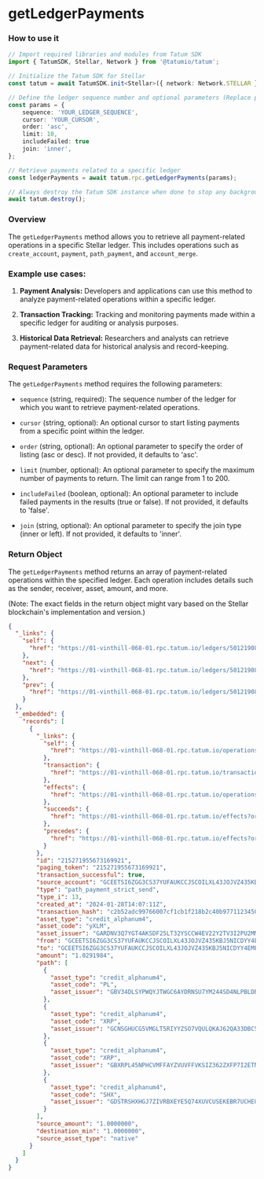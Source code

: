# getLedgerPayments

### How to use it

```typescript
// Import required libraries and modules from Tatum SDK
import { TatumSDK, Stellar, Network } from '@tatumio/tatum';

// Initialize the Tatum SDK for Stellar
const tatum = await TatumSDK.init<Stellar>({ network: Network.STELLAR });

// Define the ledger sequence number and optional parameters (Replace placeholders with actual values)
const params = {
    sequence: 'YOUR_LEDGER_SEQUENCE',
    cursor: 'YOUR_CURSOR',
    order: 'asc',
    limit: 10,
    includeFailed: true
    join: 'inner',
};

// Retrieve payments related to a specific ledger
const ledgerPayments = await tatum.rpc.getLedgerPayments(params);

// Always destroy the Tatum SDK instance when done to stop any background processes
await tatum.destroy();
```

### Overview

The `getLedgerPayments` method allows you to retrieve all payment-related operations in a specific Stellar ledger. This includes operations such as `create_account`, `payment`, `path_payment`, and `account_merge`.

### Example use cases:

1. **Payment Analysis:**
   Developers and applications can use this method to analyze payment-related operations within a specific ledger.

2. **Transaction Tracking:**
   Tracking and monitoring payments made within a specific ledger for auditing or analysis purposes.

3. **Historical Data Retrieval:**
   Researchers and analysts can retrieve payment-related data for historical analysis and record-keeping.

### Request Parameters

The `getLedgerPayments` method requires the following parameters:

- `sequence` (string, required):
  The sequence number of the ledger for which you want to retrieve payment-related operations.

- `cursor` (string, optional):
  An optional cursor to start listing payments from a specific point within the ledger.

- `order` (string, optional):
  An optional parameter to specify the order of listing (asc or desc). If not provided, it defaults to 'asc'.

- `limit` (number, optional):
  An optional parameter to specify the maximum number of payments to return. The limit can range from 1 to 200.

- `includeFailed` (boolean, optional):
  An optional parameter to include failed payments in the results (true or false). If not provided, it defaults to 'false'.

- `join` (string, optional):
  An optional parameter to specify the join type (inner or left). If not provided, it defaults to 'inner'.

### Return Object

The `getLedgerPayments` method returns an array of payment-related operations within the specified ledger. Each operation includes details such as the sender, receiver, asset, amount, and more.

(Note: The exact fields in the return object might vary based on the Stellar blockchain's implementation and version.)

```json
{
  "_links": {
    "self": {
      "href": "https://01-vinthill-068-01.rpc.tatum.io/ledgers/50121908/payments?cursor=&limit=10&order=asc"
    },
    "next": {
      "href": "https://01-vinthill-068-01.rpc.tatum.io/ledgers/50121908/payments?cursor=215271955673706503&limit=10&order=asc"
    },
    "prev": {
      "href": "https://01-vinthill-068-01.rpc.tatum.io/ledgers/50121908/payments?cursor=215271955673169921&limit=10&order=desc"
    }
  },
  "_embedded": {
    "records": [
      {
        "_links": {
          "self": {
            "href": "https://01-vinthill-068-01.rpc.tatum.io/operations/215271955673169921"
          },
          "transaction": {
            "href": "https://01-vinthill-068-01.rpc.tatum.io/transactions/c2b52adc99766007cf1cb1f218b2c40b9771123450282e0d6e3c0be69159880d"
          },
          "effects": {
            "href": "https://01-vinthill-068-01.rpc.tatum.io/operations/215271955673169921/effects"
          },
          "succeeds": {
            "href": "https://01-vinthill-068-01.rpc.tatum.io/effects?order=desc&cursor=215271955673169921"
          },
          "precedes": {
            "href": "https://01-vinthill-068-01.rpc.tatum.io/effects?order=asc&cursor=215271955673169921"
          }
        },
        "id": "215271955673169921",
        "paging_token": "215271955673169921",
        "transaction_successful": true,
        "source_account": "GCEETSI6ZGG3CS37YUFAUKCCJSCOILXL43JOJVZ435KBJ5NICDYY4EMP",
        "type": "path_payment_strict_send",
        "type_i": 13,
        "created_at": "2024-01-28T14:07:11Z",
        "transaction_hash": "c2b52adc99766007cf1cb1f218b2c40b9771123450282e0d6e3c0be69159880d",
        "asset_type": "credit_alphanum4",
        "asset_code": "yXLM",
        "asset_issuer": "GARDNV3Q7YGT4AKSDF25LT32YSCCW4EV22Y2TV3I2PU2MMXJTEDL5T55",
        "from": "GCEETSI6ZGG3CS37YUFAUKCCJSCOILXL43JOJVZ435KBJ5NICDYY4EMP",
        "to": "GCEETSI6ZGG3CS37YUFAUKCCJSCOILXL43JOJVZ435KBJ5NICDYY4EMP",
        "amount": "1.0291984",
        "path": [
          {
            "asset_type": "credit_alphanum4",
            "asset_code": "PL",
            "asset_issuer": "GBV34DLSYPWQYJTWGC6AYDRNSU7YM244SD4NLPBLDR7D74PZMFEL5OMG"
          },
          {
            "asset_type": "credit_alphanum4",
            "asset_code": "XRP",
            "asset_issuer": "GCNSGHUCG5VMGLT5RIYYZSO7VQULQKAJ62QA33DBC5PPBSO57LFWVV6P"
          },
          {
            "asset_type": "credit_alphanum4",
            "asset_code": "XRP",
            "asset_issuer": "GBXRPL45NPHCVMFFAYZVUVFFVKSIZ362ZXFP7I2ETNQ3QKZMFLPRDTD5"
          },
          {
            "asset_type": "credit_alphanum4",
            "asset_code": "SHX",
            "asset_issuer": "GDSTRSHXHGJ7ZIVRBXEYE5Q74XUVCUSEKEBR7UCHEUUEK72N7I7KJ6JH"
          }
        ],
        "source_amount": "1.0000000",
        "destination_min": "1.0000000",
        "source_asset_type": "native"
      }
    ]
  }
}
```
